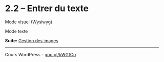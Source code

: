 # 2.2 – Entrer du texte

Mode visuel (Wysiwyg)

Mode texte

**Suite:** [Gestion des images](03-Images.md)

******

Cours WordPress - [goo.gl/kWGfCn](https://github.com/ms-studio/cours-WP-fr/)